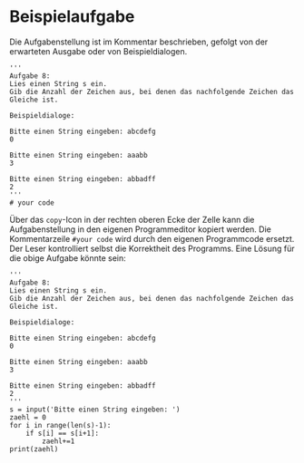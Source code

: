 # Beispielaufgabe

Die Aufgabenstellung ist im Kommentar beschrieben, gefolgt von der erwarteten Ausgabe oder
von Beispieldialogen. 

```
'''
Aufgabe 8:
Lies einen String s ein.
Gib die Anzahl der Zeichen aus, bei denen das nachfolgende Zeichen das Gleiche ist.
 
Beispieldialoge:

Bitte einen String eingeben: abcdefg
0

Bitte einen String eingeben: aaabb
3

Bitte einen String eingeben: abbadff
2
'''
# your code

```
Über das `copy`-Icon in der rechten oberen Ecke der Zelle kann die Aufgabenstellung in den eigenen Programmeditor kopiert werden. Die Kommentarzeile `#your code` wird durch den eigenen Programmcode ersetzt. Der Leser kontrolliert selbst
die Korrektheit des Programms. Eine Lösung für die obige Aufgabe könnte sein:

```
'''
Aufgabe 8:
Lies einen String s ein.
Gib die Anzahl der Zeichen aus, bei denen das nachfolgende Zeichen das Gleiche ist.
 
Beispieldialoge:

Bitte einen String eingeben: abcdefg
0

Bitte einen String eingeben: aaabb
3

Bitte einen String eingeben: abbadff
2
'''
s = input('Bitte einen String eingeben: ')
zaehl = 0
for i in range(len(s)-1):
    if s[i] == s[i+1]:
        zaehl+=1
print(zaehl)
```
 
